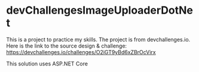 # devChallengesImageUploaderDotNet
This is a project to practice my skills. The project is from devchallenges.io. Here is the link to the source design &amp; challenge: https://devchallenges.io/challenges/O2iGT9yBd6xZBrOcVirx

This solution uses ASP.NET Core
